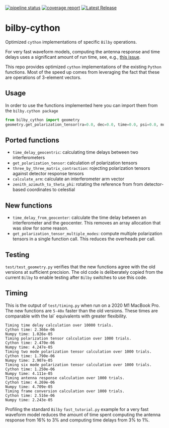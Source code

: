 [![pipeline status](https://git.ligo.org/colm.talbot/bilby-cython/badges/main/pipeline.svg)](https://git.ligo.org/colm.talbot/bilby-cython/-/commits/main)
[![coverage report](https://git.ligo.org/colm.talbot/bilby-cython/badges/main/coverage.svg)](https://git.ligo.org/colm.talbot/bilby-cython/-/commits/main)
[![Latest Release](https://git.ligo.org/colm.talbot/bilby-cython/-/badges/release.svg)](https://git.ligo.org/colm.talbot/bilby-cython/-/releases)

# bilby-cython

Optimized `cython` implementations of specific `Bilby` operations.

For very fast waveform models, computing the antenna response and time delays
uses a significant amount of run time, see, e.g., [this issue](https://git.ligo.org/lscsoft/bilby/-/issues/576).

This repo provides optimized `cython` implementations of the existing `Python`
functions.
Most of the speed up comes from leveraging the fact that these are operations
of 3-element vectors.

## Usage

In order to use the functions implemented here you can import them from the
`bilby.cython package`
```python
from bilby_cython import geometry
geometry.get_polarization_tensor(ra=0.0, dec=0.0, time=0.0, psi=0.0, mode="plus")
```

## Ported functions

- `time_delay_geocentric`: calculating time delays between two interferometers
- `get_polarization_tensor`: calculation of polarization tensors
- `three_by_three_matrix_contraction`: rojecting polarization tensors against
   detector response tensors
- `calculate_arm`: calculate an interferometer arm vector
- `zenith_azimuth_to_theta_phi`: rotating the reference from from
   detector-based coordinates to celestial

## New functions

- `time_delay_from_geocenter`: calculate the time delay between an
   interferometer and the geocenter. This removes an array allocation that was
   slow for some reason.
- `get_polarization_tensor_multiple_modes`: compute multiple polarization
   tensors in a single function call. This reduces the overheads per call.

## Testing

`test/test_geometry.py` verifies that the new functions agree with the old
versions at sufficient precision.
The old code is deliberately copied from the current `Bilby` to enable testing
after `Bilby` switches to use this code.

## Timing

This is the output of `test/timing.py` when run on a 2020 M1 MacBook Pro.
The new functions are `5-40x` faster than the old versions.
These times are comparable with the lal` equivalents with greater flexibility.

```
Timing time delay calculation over 10000 trials.
Cython time: 2.366e-06
Numpy time: 1.026e-05
Timing polarization tensor calculation over 1000 trials.
Cython time: 2.470e-06
Numpy time: 4.247e-05
Timing two mode polarization tensor calculation over 1000 trials.
Cython time: 1.790e-06
Numpy time: 2.907e-05
Timing six mode polarization tensor calculation over 1000 trials.
Cython time: 1.250e-06
Numpy time: 4.111e-05
Timing antenna response calculation over 1000 trials.
Cython time: 4.269e-06
Numpy time: 4.709e-05
Timing frame conversion calculation over 1000 trials.
Cython time: 2.516e-06
Numpy time: 2.243e-05
```

Profiling the standard `Bilby` `fast_tutorial.py` example for a very fast
waveform model reduces the amount of time spent computing the antenna response
from 16% to 3% and computing time delays from 3% to 1%.

